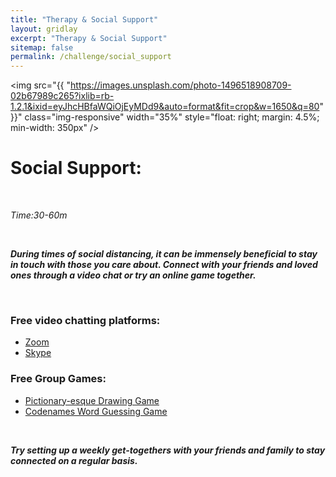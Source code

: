 ```yaml
---
title: "Therapy & Social Support"
layout: gridlay
excerpt: "Therapy & Social Support"
sitemap: false
permalink: /challenge/social_support
---
```



<img src="{{ "https://images.unsplash.com/photo-1496518908709-02b67989c265?ixlib=rb-1.2.1&ixid=eyJhcHBfaWQiOjEyMDd9&auto=format&fit=crop&w=1650&q=80" }}" class="img-responsive" width="35%" style="float: right; margin: 4.5%; min-width: 350px" />


# Social Support: 

&nbsp;

*Time:30-60m*

&nbsp;

***During times of social distancing, it can be immensely beneficial to stay in touch with those you care about. Connect with your friends and loved ones through a video chat or try an online game together.***

&nbsp;
&nbsp;
&nbsp;

### Free video chatting platforms:
- <a href="https://zoom.us/pricing" target="_blank">Zoom</a>
- <a href="https://www.skype.com/en/" target="_blank">Skype</a>

### Free Group Games:
- <a href="https://www.drawasaurus.org/" target="_blank">Pictionary-esque Drawing Game</a>
- <a href="https://codenames.game/" target="_blank">Codenames Word Guessing Game</a>

&nbsp;
&nbsp;

***Try setting up a weekly get-togethers with your friends and family to stay connected on a regular basis.***

&nbsp;
&nbsp;
